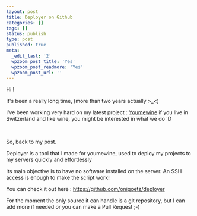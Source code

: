 ```yaml
---
layout: post
title: Deployer on Github
categories: []
tags: []
status: publish
type: post
published: true
meta:
  _edit_last: '2'
  wpzoom_post_title: 'Yes'
  wpzoom_post_readmore: 'Yes'
  wpzoom_post_url: ''
---
```

Hi !

It's been a really long time, (more than two years actually &gt;_&lt;)

I've been working very hard on my latest project : <a href="http://youmewine.ch">Youmewine</a> if you live in Switzerland and like wine, you might be interested in what we do :D

&nbsp;

So, back to my post.

Deployer is a tool that I made for youmewine, used to deploy my projects to my servers quickly and effortlessly

Its main objective is to have no software installed on the server. An SSH access is enough to make the script work!

You can check it out here : <a href="https://github.com/onigoetz/deployer">https://github.com/onigoetz/deployer</a>

For the moment the only source it can handle is a git repository, but I can add more if needed or you can make a Pull Request ;-)
